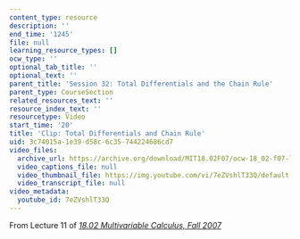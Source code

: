 ```yaml
---
content_type: resource
description: ''
end_time: '1245'
file: null
learning_resource_types: []
ocw_type: ''
optional_tab_title: ''
optional_text: ''
parent_title: 'Session 32: Total Differentials and the Chain Rule'
parent_type: CourseSection
related_resources_text: ''
resource_index_text: ''
resourcetype: Video
start_time: '20'
title: 'Clip: Total Differentials and Chain Rule'
uid: 3c74015a-1e39-d58c-6c35-744224686cd7
video_files:
  archive_url: https://archive.org/download/MIT18.02F07/ocw-18_02-f07-lec11_300k.mp4
  video_captions_file: null
  video_thumbnail_file: https://img.youtube.com/vi/7eZVshlT33Q/default.jpg
  video_transcript_file: null
video_metadata:
  youtube_id: 7eZVshlT33Q
---
```


From Lecture 11 of [_18.02 Multivariable Calculus, Fall 2007_](/courses/18-02-multivariable-calculus-fall-2007/video_galleries/video-lectures)



